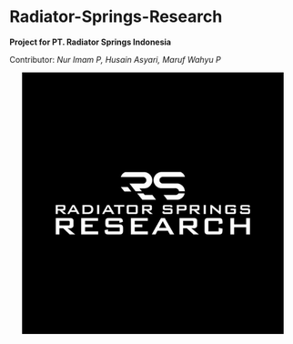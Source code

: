 # Radiator-Springs-Research
**Project for PT. Radiator Springs Indonesia**

Contributor: 
*Nur Imam P,
Husain Asyari,
Maruf Wahyu P*
<p align="center">
  <img width="460" height="460" src="pp.jfif">
</p>
